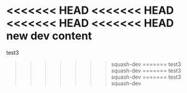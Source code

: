 <<<<<<< HEAD
<<<<<<< HEAD
<<<<<<< HEAD
<<<<<<< HEAD
new dev content
=======
test3
>>>>>>> squash-dev
=======
test3
>>>>>>> squash-dev
=======
test3
>>>>>>> squash-dev
=======
test3
>>>>>>> squash-dev
